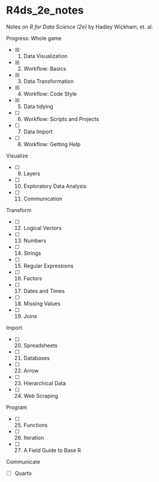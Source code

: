 # R4ds_2e_notes
Notes on *R for Data Science (2e)* by Hadley Wickham, et. al.

Progress:
Whole game
- [x] 1. Data Visualization
- [x] 2. Workflow: Basics
- [x] 3. Data Transformation
- [x] 4. Workflow: Code Style
- [x] 5. Data tidying
- [ ] 6. Workflow: Scripts and Projects
- [ ] 7. Data Import
- [ ] 8. Workflow: Getting Help

Visualize
- [ ] 9. Layers
- [ ] 10. Exploratory Data Analysis
- [ ] 11. Communication

Transform
- [ ] 12. Logical Vectors
- [ ] 13. Numbers
- [ ] 14. Strings
- [ ] 15. Regular Expressions
- [ ] 16. Factors
- [ ] 17. Dates and Times
- [ ] 18. Missing Values
- [ ] 19. Joins

Import
- [ ] 20. Spreadsheets
- [ ] 21. Databases
- [ ] 22. Arrow
- [ ] 23. Hierarchical Data
- [ ] 24. Web Scraping

Program
- [ ] 25. Functions
- [ ] 26. Iteration
- [ ] 27. A Field Guide to Base R

Communicate
- [ ] Quarto
